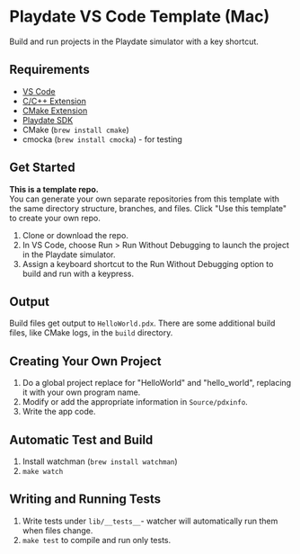 # Playdate VS Code Template (Mac)
Build and run projects in the Playdate simulator with a key shortcut.

## Requirements
- [VS Code](https://code.visualstudio.com)
- [C/C++ Extension](https://marketplace.visualstudio.com/items?itemName=ms-vscode.cpptools)
- [CMake Extension](https://marketplace.visualstudio.com/items?itemName=twxs.cmake)
- [Playdate SDK](https://play.date/dev/)
- CMake (`brew install cmake`)
- cmocka (`brew install cmocka`) - for testing


## Get Started
**This is a template repo.**  
You can generate your own separate repositories from this template with the same directory structure, branches, and files. Click "Use this template" to create your own repo.

1. Clone or download the repo.
2. In VS Code, choose Run > Run Without Debugging to launch the project in the Playdate simulator.
3. Assign a keyboard shortcut to the Run Without Debugging option to build and run with a keypress.

## Output
Build files get output to `HelloWorld.pdx`. There are some additional build files, like CMake logs, in the `build` directory.

## Creating Your Own Project
1. Do a global project replace for "HelloWorld" and "hello_world", replacing it with your own program name.
2. Modify or add the appropriate information in `Source/pdxinfo`.
3. Write the app code.

## Automatic Test and Build
1. Install watchman (`brew install watchman`)
2. `make watch`

## Writing and Running Tests
1. Write tests under `lib/__tests__`- watcher will automatically run them when files change.
2. `make test` to compile and run only tests.